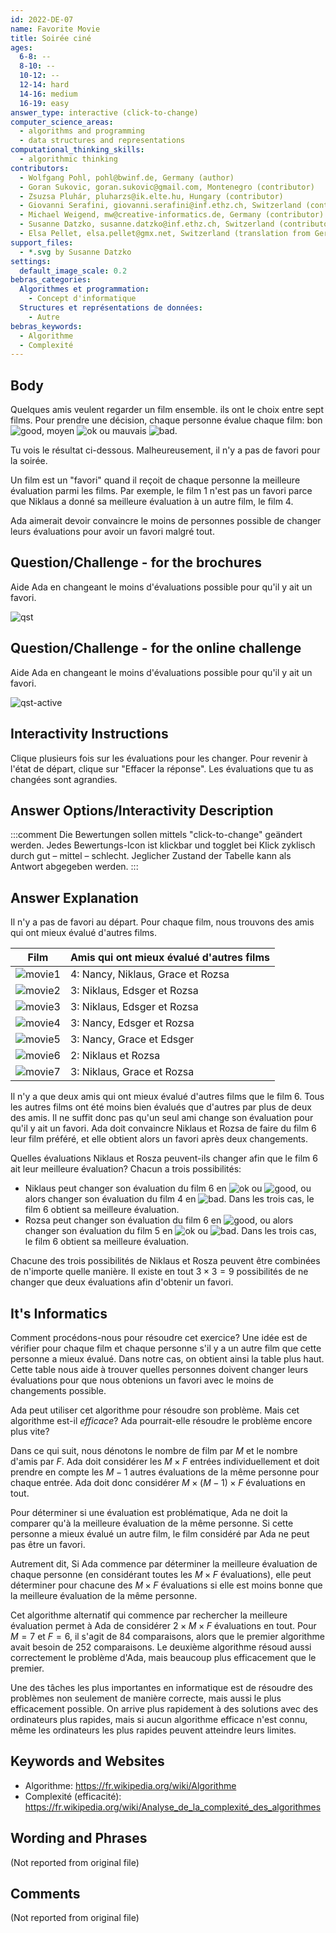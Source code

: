 ```yaml
---
id: 2022-DE-07
name: Favorite Movie
title: Soirée ciné
ages:
  6-8: --
  8-10: --
  10-12: --
  12-14: hard
  14-16: medium
  16-19: easy
answer_type: interactive (click-to-change)
computer_science_areas:
  - algorithms and programming
  - data structures and representations
computational_thinking_skills:
  - algorithmic thinking
contributors:
  - Wolfgang Pohl, pohl@bwinf.de, Germany (author)
  - Goran Sukovic, goran.sukovic@gmail.com, Montenegro (contributor)
  - Zsuzsa Pluhár, pluharzs@ik.elte.hu, Hungary (contributor)
  - Giovanni Serafini, giovanni.serafini@inf.ethz.ch, Switzerland (contributor, translation from English into German)
  - Michael Weigend, mw@creative-informatics.de, Germany (contributor)
  - Susanne Datzko, susanne.datzko@inf.ethz.ch, Switzerland (contributor, graphics)
  - Elsa Pellet, elsa.pellet@gmx.net, Switzerland (translation from German into French)
support_files:
  - *.svg by Susanne Datzko
settings:
  default_image_scale: 0.2
bebras_categories:
  Algorithmes et programmation:
    - Concept d'informatique
  Structures et représentations de données:
    - Autre
bebras_keywords:
  - Algorithme
  - Complexité
---
```


[good]: graphics/2022-DE-07-good.svg "bon (15px)"
[ok]: graphics/2022-DE-07-ok.svg "ok (15px)"
[bad]: graphics/2022-DE-07-bad.svg "mauvais (15px)"
[qst]: graphics/2022-DE-07-taskbody-compatible.svg
[qst-active]: interactivity/2022-DE-07-question-interactive-compatible.svg
[movie1]: graphics/2022-DE-07-explanation1.svg "Film 1"
[movie2]: graphics/2022-DE-07-explanation2.svg "Film 2"
[movie3]: graphics/2022-DE-07-explanation3.svg "Film 3"
[movie4]: graphics/2022-DE-07-explanation4.svg "Film 4"
[movie5]: graphics/2022-DE-07-explanation5.svg "Film 5"
[movie6]: graphics/2022-DE-07-explanation6.svg "Film 6"
[movie7]: graphics/2022-DE-07-explanation7.svg "Film 7"



## Body

Quelques amis veulent regarder un film ensemble. ils ont le choix entre sept films. Pour prendre une décision, chaque personne évalue chaque film: bon ![good], moyen ![ok] ou mauvais ![bad].

Tu vois le résultat ci-dessous. Malheureusement, il n'y a pas de favori pour la soirée.

Un film est un "favori" quand il reçoit de chaque personne la meilleure évaluation parmi les films. Par exemple, le film 1 n'est pas un favori parce que Niklaus a donné sa meilleure évaluation à un autre film, le film 4.

Ada aimerait devoir convaincre le moins de personnes possible de changer leurs évaluations pour avoir un favori malgré tout.


## Question/Challenge - for the brochures

Aide Ada en changeant le moins d'évaluations possible pour qu'il y ait un favori.

![qst]

## Question/Challenge - for the online challenge

Aide Ada en changeant le moins d'évaluations possible pour qu'il y ait un favori.

![qst-active]

## Interactivity Instructions

Clique plusieurs fois sur les évaluations pour les changer. Pour revenir à l'état de départ, clique sur "Effacer la réponse". Les évaluations que tu as changées sont agrandies.

## Answer Options/Interactivity Description

<!-- empty -->

:::comment
Die Bewertungen sollen mittels "click-to-change" geändert werden. Jedes Bewertungs-Icon ist klickbar und togglet bei Klick zyklisch durch gut – mittel – schlecht. Jeglicher Zustand der Tabelle kann als Antwort abgegeben werden.
:::


## Answer Explanation

Il n'y a pas de favori au départ. Pour chaque film, nous trouvons des amis qui ont mieux évalué d'autres films.

Film      | Amis qui ont mieux évalué d'autres films
--------- | ----------------------------------------
![movie1] | 4: Nancy, Niklaus, Grace et Rozsa       
![movie2] | 3: Niklaus, Edsger et Rozsa             
![movie3] | 3: Niklaus, Edsger et Rozsa             
![movie4] | 3: Nancy, Edsger et Rozsa               
![movie5] | 3: Nancy, Grace et Edsger               
![movie6] | 2: Niklaus et Rozsa                     
![movie7] | 3: Niklaus, Grace et Rozsa              

Il n'y a que deux amis qui ont mieux évalué d'autres films que le film 6. Tous les autres films ont été moins bien évalués que d'autres par plus de deux des amis. Il ne suffit donc pas qu'un seul ami change son évaluation pour qu'il y ait un favori. Ada doit convaincre Niklaus et Rozsa de faire du film 6 leur film préféré, et elle obtient alors un favori après deux changements.

Quelles évaluations Niklaus et Rosza peuvent-ils changer afin que le film 6 ait leur meilleure évaluation? Chacun a trois possibilités:
- Niklaus peut changer son évaluation du film 6 en ![ok] ou ![good], ou alors changer son évaluation du film 4 en ![bad]. Dans les trois cas, le film 6 obtient sa meilleure évaluation.
- Rozsa peut changer son évaluation du film 6 en ![good], ou alors changer son évaluation du film 5 en ![ok] ou ![bad]. Dans les trois cas, le film 6 obtient sa meilleure évaluation.

Chacune des trois possibilités de Niklaus et Rosza peuvent être combinées de n'importe quelle manière. Il existe en tout $3 \times 3 = 9$ possibilités de ne changer que deux évaluations afin d'obtenir un favori.
      

## It's Informatics

Comment procédons-nous pour résoudre cet exercice? Une idée est de vérifier pour chaque film et chaque personne s'il y a un autre film que cette personne a mieux évalué. Dans notre cas, on obtient ainsi la table plus haut. Cette table nous aide à trouver quelles personnes doivent changer leurs évaluations pour que nous obtenions un favori avec le moins de changements possible.

Ada peut utiliser cet algorithme pour résoudre son problème. Mais cet algorithme est-il _efficace_? Ada pourrait-elle résoudre le problème encore plus vite?

Dans ce qui suit, nous dénotons le nombre de film par $M$ et le nombre d'amis par $F$. Ada doit considérer les $M \times F$ entrées individuellement et doit prendre en compte les $M-1$ autres évaluations de la même personne pour chaque entrée. Ada doit donc considérer $M \times (M-1) \times F$ évaluations en tout.

Pour déterminer si une évaluation est problématique, Ada ne doit la comparer qu'à la meilleure évaluation de la même personne. Si cette personne a mieux évalué un autre film, le film considéré par Ada ne peut pas être un favori.

Autrement dit, Si Ada commence par déterminer la meilleure évaluation de chaque personne (en considérant toutes les $M \times F$ évaluations), elle peut déterminer pour chacune des $M \times F$ évaluations si elle est moins bonne que la meilleure évaluation de la même personne.

Cet algorithme alternatif qui commence par rechercher la meilleure évaluation permet à Ada de considérer $2 \times M \times F$ évaluations en tout. Pour $M=7$ et $F=6$, il s'agit de 84 comparaisons, alors que le premier algorithme avait besoin de 252 comparaisons. Le deuxième algorithme résoud aussi correctement le problème d'Ada, mais beaucoup plus efficacement que le premier.

Une des tâches les plus importantes en informatique est de résoudre des problèmes non seulement de manière correcte, mais aussi le plus efficacement possible. On arrive plus rapidement à des solutions avec des ordinateurs plus rapides, mais si aucun algorithme efficace n'est connu, même les ordinateurs les plus rapides peuvent atteindre leurs limites.


## Keywords and Websites
 
 - Algorithme: https://fr.wikipedia.org/wiki/Algorithme
 - Complexité (efficacité): https://fr.wikipedia.org/wiki/Analyse_de_la_complexité_des_algorithmes


## Wording and Phrases

(Not reported from original file)


## Comments

(Not reported from original file)
